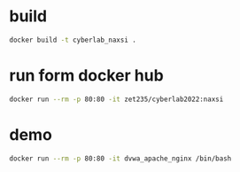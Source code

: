 # build

```bash
docker build -t cyberlab_naxsi .
```

# run form docker hub

```bash
docker run --rm -p 80:80 -it zet235/cyberlab2022:naxsi
```

# demo

```bash
docker run --rm -p 80:80 -it dvwa_apache_nginx /bin/bash
```

